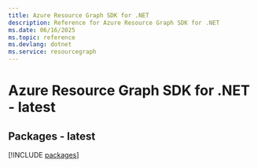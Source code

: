 ```yaml
---
title: Azure Resource Graph SDK for .NET
description: Reference for Azure Resource Graph SDK for .NET
ms.date: 06/16/2025
ms.topic: reference
ms.devlang: dotnet
ms.service: resourcegraph
---
```

# Azure Resource Graph SDK for .NET - latest
## Packages - latest
[!INCLUDE [packages](resource-graph-index.md)]